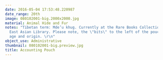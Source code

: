 ```yaml
---
date: 2016-05-04 17:53:48.220987
date_range: 20th
image: 080102001-big.2000x2000.jpg
material: Animal Hide and Fur
notes: "Tibetan term: Mde’u khug. Currently at the Rare Books Collection, C.V. Starr
  East Asian Library. Please note, the \"bits\" to the left of the pouch are of mixed
  age and origin. \r\n"
object_use: Administrative
thumbnail: 080102001-big.preview.jpg
title: Accounting Pouch
---
```


